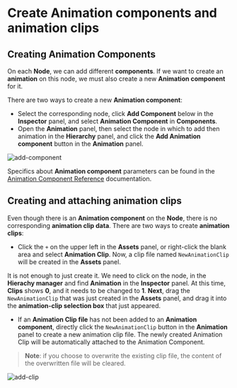 # Create Animation components and animation clips

## Creating Animation Components

On each __Node__, we can add different __components__. If we want to create an __animation__ on this node, we must also create a new __Animation component__ for it.

There are two ways to create a new __Animation component__:

- Select the corresponding node, click __Add Component__ below in the __Inspector__ panel, and select __Animation Component__ in __Components__.
- Open the **Animation** panel, then select the node in which to add then animation in the __Hierarchy__ panel, and click the __Add Animation component__ button in the **Animation** panel.

![add-component](animation-clip/add-component.png)

Specifics about __Animation component__ parameters can be found in the [Animation Component Reference](./../../engine/animation/animation-component.md) documentation.

## Creating and attaching animation clips

Even though there is an __Animation component__ on the __Node__, there is no corresponding __animation clip data__. There are two ways to create __animation clips__:

- Click the `+` on the upper left in the __Assets__ panel, or right-click the blank area and select __Animation Clip__. Now, a clip file named `NewAnimationClip` will be created in the __Assets__ panel.

It is not enough to just create it. We need to click on the node, in the __Hierachy manager__ and find __Animation__ in the __Inspector__ panel. At this time, __Clips__ shows __0__, and it needs to be changed to __1__. __Next__, drag the `NewAnimationClip` that was just created in the __Assets__ panel, and drag it into the __animation-clip selection box__ that just appeared.

- If an __Animation Clip file__ has not been added to an __Animation component__, directly click the `NewAnimationClip` button in the **Animation** panel to create a new animation clip file. The newly created Animation Clip will be automatically attached to the Animation Component.

> **Note**: if you choose to overwrite the existing clip file, the content of the overwritten file will be cleared.

![add-clip](animation-clip/add-clip.png)
